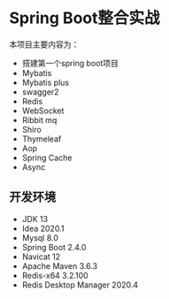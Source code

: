 # Spring Boot整合实战
本项目主要内容为：
* 搭建第一个spring boot项目 
* Mybatis 
* Mybatis plus
* swagger2
* Redis
* WebSocket
* Ribbit mq
* Shiro
* Thymeleaf
* Aop
* Spring Cache
* Async
## 开发环境
* JDK 13
* Idea 2020.1
* Mysql 8.0
* Spring Boot 2.4.0
* Navicat 12
* Apache Maven 3.6.3
* Redis-x64 3.2.100
* Redis Desktop Manager 2020.4